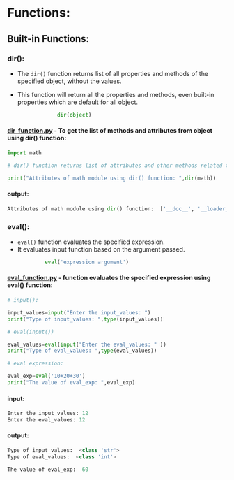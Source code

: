 # Functions:

## Built-in Functions:

### dir():

- The ```dir()``` function returns list of all properties and methods of the specified object, without the values.

- This function will return all the properties and methods, even built-in properties which are default for all object.

```python
                dir(object)
```

#### [dir_function.py](https://github.com/pknviki95/Python/tree/main/concepts/functions/scripts/dir_function.py) - To get the list of methods and attributes from object using dir() function:

```python
import math

# dir() function returns list of attributes and other methods related to that objects

print("Attributes of math module using dir() function: ",dir(math))
```
#### output:

```python
Attributes of math module using dir() function:  ['__doc__', '__loader__', '__name__', '__package__', '__spec__', 'acos', 'acosh', 'asin', 'asinh', 'atan', 'atan2', 'atanh', 'ceil', 'comb', 'copysign', 'cos', 'cosh', 'degrees', 'dist', 'e', 'erf', 'erfc', 'exp', 'expm1', 'fabs', 'factorial', 'floor', 'fmod', 'frexp', 'fsum', 'gamma', 'gcd', 'hypot', 'inf', 'isclose', 'isfinite', 'isinf', 'isnan', 'isqrt', 'lcm', 'ldexp', 'lgamma', 'log', 'log10', 'log1p', 'log2', 'modf', 'nan', 'nextafter', 'perm', 'pi', 'pow', 'prod', 'radians', 'remainder', 'sin', 'sinh', 'sqrt', 'tan', 'tanh', 'tau', 'trunc', 'ulp']
```

### eval():

- ```eval()``` function evaluates the specified expression.
- It evaluates input function based on the argument passed.

```python
            eval('expression argument')
```

#### [eval_function.py](https://github.com/pknviki95/Python/tree/main/concepts/functions/scripts/eval_function.py) - function evaluates the specified expression using eval() function:

```python
# input():

input_values=input("Enter the input_values: ")
print("Type of input_values: ",type(input_values))

# eval(input())

eval_values=eval(input("Enter the eval_values: " ))
print("Type of eval_values: ",type(eval_values))

# eval expression:

eval_exp=eval('10+20+30')
print("The value of eval_exp: ",eval_exp)

```

#### input:

```python
Enter the input_values: 12
Enter the eval_values: 12
```

#### output:

```python
Type of input_values:  <class 'str'>
Type of eval_values:  <class 'int'>

The value of eval_exp:  60
```